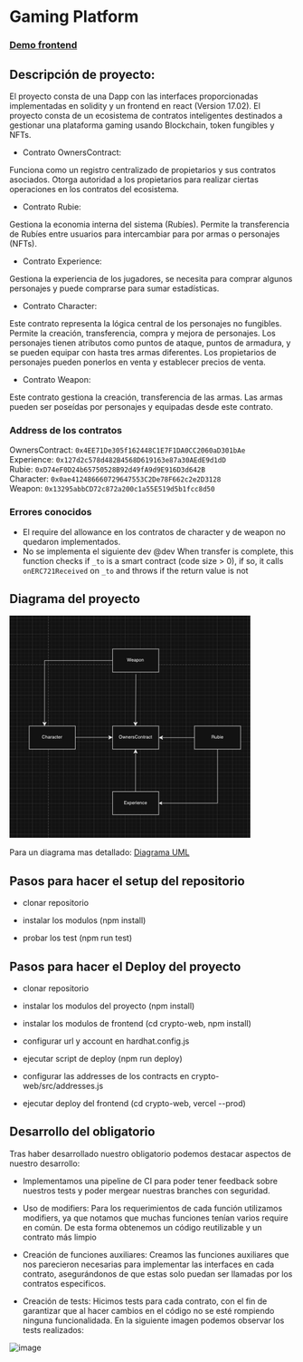 # Gaming Platform
### [Demo frontend](https://crypto.giraz.xyz/)
## Descripción de proyecto:

El proyecto consta de una Dapp con las interfaces proporcionadas implementadas en solidity y un frontend en react (Version 17.02).
El proyecto consta de un ecosistema de contratos inteligentes destinados a gestionar una plataforma gaming usando Blockchain, token fungibles y NFTs.

- Contrato OwnersContract:

Funciona como un registro centralizado de propietarios y sus contratos asociados.
Otorga autoridad a los propietarios para realizar ciertas operaciones en los contratos del ecosistema.

- Contrato Rubie:

Gestiona la economia interna del sistema (Rubíes).
Permite la transferencia de Rubíes entre usuarios para intercambiar para por armas o personajes (NFTs).

- Contrato Experience: 

Gestiona la experiencia  de los jugadores, se necesita para comprar algunos personajes y puede comprarse para sumar estadísticas.

- Contrato Character:

Este contrato representa la lógica central de los personajes no fungibles. Permite la creación, transferencia, compra y mejora de personajes.
Los personajes tienen atributos como puntos de ataque, puntos de armadura, y se pueden equipar con hasta tres armas diferentes.
Los propietarios de personajes pueden ponerlos en venta y establecer precios de venta.

- Contrato Weapon:

Este contrato gestiona la creación, transferencia de las armas.
Las armas pueden ser poseídas por personajes y equipadas desde este contrato.

### Address de los contratos

OwnersContract: ```0x4EE71De305f162448C1E7F1DA0CC2060aD301bAe```
<br/>
Experience: ```0x127d2c578d482B4568D619163e87a30AEdE9d1dD```
<br/>
Rubie: ```0xD74eF0D24b65750528B92d49fA9d9E916D3d642B```
<br/>
Character: ```0x0ae412486660729647553C2De78F662c2e2D3128```
<br/>
Weapon: ```0x13295abbCD72c872a200c1a55E519d5b1fcc8d50```

### Errores conocidos

- El require del allowance en los contratos de character y de weapon no quedaron implementados.
- No se implementa el siguiente dev
 @dev When transfer is complete, this function checks if `_to` is a smart contract (code size > 0), 
 if so, it calls `onERC721Received` on `_to` and throws if the return value is not 

## Diagrama del proyecto

![Alt text](<Captura de pantalla 2023-11-30 a la(s) 17.08.13.png>)

Para un diagrama mas detallado:
[Diagrama UML](https://viewer.diagrams.net/?tags=%7B%7D&highlight=0000ff&edit=_blank&layers=1&nav=1&title=UML-Taller.drawio#Uhttps%3A%2F%2Fdrive.google.com%2Fuc%3Fid%3D1G9mo3vzLXgGcXj_GnnwxDneKImphGFiZ%26export%3Ddownload)
  

## Pasos para hacer el setup del repositorio

- clonar repositorio

- instalar los modulos (npm install)

- probar los test (npm run test)

## Pasos para hacer el Deploy del proyecto

- clonar repositorio

- instalar los modulos del proyecto (npm install)

- instalar los modulos de frontend (cd crypto-web, npm install)

- configurar url y account en hardhat.config.js

- ejecutar script de deploy (npm run deploy)

- configurar las addresses de los contracts en crypto-web/src/addresses.js

- ejecutar deploy del frontend (cd crypto-web, vercel --prod)

## Desarrollo del obligatorio

Tras haber desarrollado nuestro obligatorio podemos destacar aspectos de nuestro desarrollo:

- Implementamos una pipeline de CI para poder tener feedback sobre nuestros tests y poder mergear nuestras branches con seguridad.
  
- Uso de modifiers: Para los requerimientos de cada función utilizamos modifiers, ya que notamos que muchas funciones tenían varios require en común. De esta forma obtenemos un código reutilizable y un contrato más limpio

- Creación de funciones auxiliares: Creamos las funciones auxiliares que nos parecieron necesarias para implementar las interfaces en cada contrato, asegurándonos de que estas solo puedan ser llamadas por los contratos especificos.

- Creación de tests: Hicimos tests para cada contrato, con el fin de garantizar que al hacer cambios en el código no se esté rompiendo ninguna funcionalidada. En la siguiente imagen podemos observar los tests realizados:
<img width="367" alt="image" src="https://github.com/TallerTecnologias2/obligatorio-2023-02-giraz-rodriguez-villar-1/assets/91506401/34b2a667-ac47-4a00-bbc7-410fcd61ca64">

